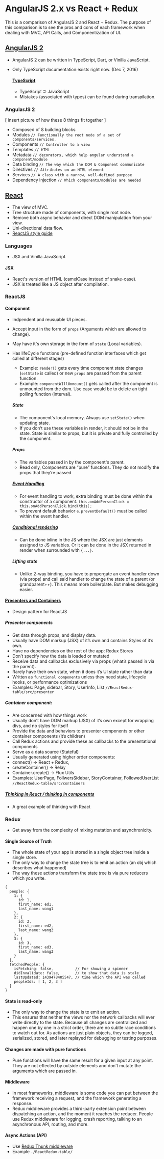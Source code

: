 # AngularJS 2.x vs React + Redux

This is a comparison of AngularJS 2 and React + Redux. The purpose of this comparison is to see the pros and cons of each framework when dealing with MVC, API Calls, and Componentization of UI.

## [AngularJS 2](https://angular.io/)
- AngularJS 2 can be written in TypeScript, Dart, or Vinilla JavaScript.
- Only TypeScript documentation exists right now. (Dec 7, 2016)
  
  #### [TypeScript](www.typescriptlang.org)
  - TypeScript ⊇ JavaScript
  - Mistakes (associated with types) can be found during transpilation.

### AngularJS 2
[ insert picture of how these 8 things fit together ]
- Composed of 8 building blocks
 - Modules `// Functionally the root node of a set of components/services.`
 - Components `// Controller to a view`
 - Templates `// HTML`
 - Metadata `// decorators, which help angular understand a component/module`
 - Data binding `// The way which the DOM & Component communicate`
 - Directives `// Attributes on an HTML element`
 - Services `// A class with a narrow, well-defined purpose`
 - Dependency injection `// Which components/modules are needed`
 

## [React](https://facebook.github.io/react/)
- The view of MVC.
- Tree structure made of components, with single root node.
- Remove both async behavior and direct DOM manipulation from your view.
- Uni-directional data flow.
- [ReactJS style guide](https://github.com/airbnb/javascript/tree/master/react)

### Languages 
- JSX and Vinilla JavaScript.

#### JSX
- React's version of HTML (camelCase instead of snake-case).
- JSX is treated like a JS object after compilation.

### ReactJS

#### Component
- Indpendent and reusuable UI pieces. 
- Accept input in the form of `props` (Arguments which are allowed to change).
- May have it's own storage in the form of `state` (Local variables).
- Has lifeCycle functions (pre-defined function interfaces which get called at different stages)
  - Example: `render()` gets every time component state changes (`setState` is called) or new `props` are passed from the parent function.
  - Example: `componentWIllUnmount()` gets called after the component is unmounted from the dom. Use case would be to delete an tight polling function (interval).

  ##### State
  - The component's local memory. Always use `setState()` when updating state.
  - If you don’t use these variables in render, it should not be in the state. State is similar to props, but it is private and fully controlled by the component.

  ##### Props
  - The variables passed in by the component's parent.
  - Read only, Components are “pure” functions. They do not modify the props that they’re passed

  ##### [Event Handling](https://facebook.github.io/react/docs/handling-events.html)
  - For event handling to work, extra binding must be done within the constructor of a component. `this.onAddPersonClick = this.onAddPersonClick.bind(this);`
  - To prevent default behavior `e.preventDefault()` must be called within the event handler.

  ##### [Conditional rendering](https://facebook.github.io/react/docs/conditional-rendering.html)
  - Can be done inline in the JS where the JSX are just elements assigned to JS variables. Or it can be done in the JSX returned in render when surrounded with `{...}`. 

  ##### Lifting state
  - Unlike 2-way binding, you have to propergate an event handler down (via props) and call said handler to change the state of a parent (or grandparent++). This means more boilerplate. But makes debugging easier.

#### [Presenters and Containers](https://medium.com/@dan_abramov/smart-and-dumb-components-7ca2f9a7c7d0#.7p38ctxlh)
- Design pattern for ReactJS

 ##### Presenter components
 - Get data through props, and display data.
 - Usually have DOM markup (JSX) of it’s own and contains Styles of it’s own.
 - Have no dependencies on the rest of the app: Redux Stores
 - Don’t specify how the data is loaded or mutated
 - Receive data and callbacks exclusively via props (what’s passed in via the parent).
 - Rarely have their own state, when it does it’s UI state rather than data
 - Written as `functional components` unless they need state, lifecycle hooks, or performance optimizations
 - Examples: Page, sidebar, Story, UserInfo, List
 `//ReactRedux-table/src/presenter`

 ##### Container component:
 - Are concerned with how things work
 - Usually don’t have DOM markup (JSX) of it’s own except for wrapping divs, and no styles for itself
 - Provide the data and behaviors to presenter components or other container components (it’s children)
 - Call Redux actions and provide these as callbacks to the presentational components
 - Serve as a data source (Stateful)
 - Usually generated using higher order components: 
  - connect() → React + Redux,
  - createContainer() → Relay
  - Container.create() → Flux Utils
 - Examples: UserPage, FollwersSidebar, StoryContainer, FollowedUserList
 `//ReactRedux-table/src/containers`

##### [Thinking in React / thinking in components](https://facebook.github.io/react/docs/thinking-in-react.html)
- A great example of thinking with React

### Redux
- Get away from the complexity of mixing mutation and asynchronicity.

#### Single Source of Truth
- The whole state of your app is stored in a single object tree inside a single store.
- The only way to change the state tree is to emit an action (an obj which describes what happened)
- The way these actions transform the state tree is via pure reducers which you write.
```
{
  people: {
    1: {
      id: 1,
      first_name: ed1,
      last_name: wang1
    },
    2: {
      id: 2,
      first_name: ed2,
      last_name: wang2
    },
    3: {
      id: 3,
      first_name: ed3,
      last_name: wang3
    }
  },
  fetchedPeople: {
    isFetching: false,          // For showing a spinner
    didInvalidate: false,       // to show that data is stale
    lastUpdated: 1439478405547, // time which the API was called
    peopleIds: [ 1, 2, 3 ]
  }
}
```
#### State is read-only
- The only way to change the state is to emit an action.
- This ensures that neither the views nor the network callbacks will ever write directly to the state. Because all changes are centralized and happen one by one in a strict order, there are no subtle race conditions to watch out for. As actions are just plain objects, they can be logged, serialized, stored, and later replayed for debugging or testing purposes.

#### Changes are made with pure functions
- Pure functions will have the same result for a given input at any point. They are not effected by outside elements and don't mutate the arguments which are passed in.

#### Middleware
- In most frameworks, middleware is some code you can put between the framework receiving a request, and the framework generating a response.
- Redux middleware provides a third-party extension point between dispatching an action, and the moment it reaches the reducer. People use Redux middleware for logging, crash reporting, talking to an asynchronous API, routing, and more.

#### Async Actions (API)
- Use [Redux Thunk middleware](https://github.com/gaearon/redux-thunk)
- Example `./ReactRedux-table/`
